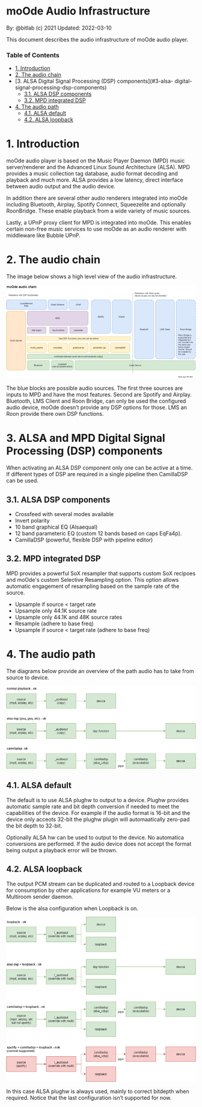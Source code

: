 moOde Audio Infrastructure <!-- omit in toc -->
===============================================
By: @bitlab (c) 2021
Updated: 2022-03-10

This document describes the audio infrastructure of moOde audio player.

### Table of Contents <!-- omit in toc -->

- [1. Introduction](#1-introduction)
- [2. The audio chain](#2-the-audio-chain)
- [3. ALSA Digital Signal Processing (DSP) components](#3-alsa- digital-signal-processing-dsp-components)
  - [3.1. ALSA DSP components](#31-alsa-dsp-components)
  - [3.2. MPD integrated DSP](#32-mpd-integrated-dsp)
- [4. The audio path](#4-the-audio-path)
  - [4.1. ALSA default](#41-alsa-default)
  - [4.2. ALSA loopback](#42-alsa-loopback)

# 1. Introduction

moOde audio player is based on the Music Player Daemon (MPD) music server/renderer and the Advanced Linux Sound Architecture (ALSA). MPD provides a music collection tag database, audio format decoding and playback and much more. ALSA provides a low latency, direct interface between audio output and the audio device.

In addition there are several other audio renderers integrated into moOde including Bluetooth, Airplay, Spotify Connect, Squeezelite and optionally RoonBridge. These enable playback from a wide variety of music sources.

Lastly, a UPnP proxy client for MPD is integrated into moOde. This enables certain non-free music services to use moOde as an audio renderer with middleware like Bubble UPnP.

# 2. The audio chain

The image below shows a high level view of the audio infrastructure.

![](images/moode_audio_chain.png)

The blue blocks are possible audio sources. The first three sources are inputs to MPD and have the most features. Second are Spotify and Airplay. Bluetooth, LMS Client and Roon Bridge, can only be used the configured audio device, moOde doesn’t provide any DSP options for those. LMS an Roon provide there own DSP functions.

# 3. ALSA and MPD Digital Signal Processing (DSP) components

When activating an ALSA DSP component only one can be active at a time. If different types of DSP are required in a single pipeline then CamillaDSP can be used.

## 3.1. ALSA DSP components

- Crossfeed with several modes available
- Invert polarity
- 10 band graphical EQ (Alsaequal)
- 12 band parameteric EQ (custom 12 bands based on caps EqFa4p).
- CamillaDSP (powerful, flexible DSP with pipeline editor)

## 3.2. MPD integrated DSP

MPD provides a powerful SoX resampler that supports custom SoX recipoes and moOde's custom Selective Resampling option. This option allows automatic engagement of resampling based on the sample rate of the source.

- Upsample if source < target rate
- Upsample only 44.1K source rate
- Upsample only 44.1K and 48K source rates
- Resample (adhere to base freq)
- Upsample if source < target rate (adhere to base freq)

# 4. The audio path

The diagrams below provide an overview of the path audio has to take from source to device.

![](images/alsa_audio_chain_normal.png)

## 4.1. ALSA default

The default is to use ALSA plughw to output to a device. Plughw provides automatic sample rate and bit depth conversion if needed to meet the capabilities of the device. For example if the audio format is 16-bit and the device only acceots 32-bit the plughw plugin will automaatically zero-pad the bit depth to 32-bit.

Optionally ALSA hw can be used to output to the device. No automatica conversions are performed. If the audio device does not accept the format being output a playback error will be thrown.

## 4.2. ALSA loopback

The output PCM stream can be duplicated and routed to a Loopback device for consumption by other applications for example VU meters or a Multiroom sender daemon.

Below is the alsa configuration when Loopback is on.

![](images/alsa_audio_chain_loopback.png)

In this case ALSA plughw is always used, mainly to correct bitdepth when required. Notice that the last configuration isn’t supported for now.

